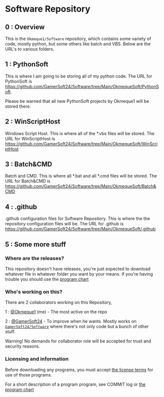 # Software Repository
> 
## 0 : Overview

This is the `Okmeque1/Software` repository, which contains some variety of code, mostly python, but some others like batch and VBS. Below are the URL's to various folders.

## 1 : PythonSoft

This is where I am going to be storing all of my python code. The URL for PythonSoft is https://github.com/GamerSoft24/Software/tree/Main/OkmequeSoft/PythonSoft.

Please be warned that all new PythonSoft projects by Okmeque1 will be stored there.

## 2 : WinScriptHost

Windows Script Host. This is where all of the *.vbs files will be stored. The URL for WinScriptHost is https://github.com/GamerSoft24/Software/tree/Main/OkmequeSoft/WinScriptHost

## 3 : Batch&CMD

Batch and CMD. This is where all *.bat and all *.cmd files will be stored. The URL for Batch&CMD is
https://github.com/GamerSoft24/Software/tree/Main/OkmequeSoft/Batch&CMD

## 4 : .github

.github configuration files for Software Repository. This is where the the repository configuration files will be. The URL for .github is https://github.com/GamerSoft24/Software/tree/Main/OkmequeSoft/.github

## 5 : Some more stuff

### Where are the releases?

This repository doesn't have releases, you're just expected to download whatever file in whatever folder you want by your means. If you're having trouble you should use the [program chart](https://github.com/GamerSoft24/Software/tree/Main/OkmequeSoft/Programs.md)

### Who's working on this?

There are 2 collaborators working on this Repository,

1 : [@Okmeque1](https://github.com/Okmeque1) (me) - The most active on the repo

2 : [@GamerSoft24](https://github.com/GamerSoft24) - To improve when he wants. Mostly works on [`GamerSoft24/Software`](https://github.com/GamerSoft24/Software) where there's not only code but a bunch of other stuff.

Warning! No demands for collaborator role will be accepted for trust and security reasons.

### Licensing and information

Before downloading any programs, you must accept [the license terms](https://github.com/GamerSoft24/Software/tree/Main/OkmequeSoft/LICENSE.md) for use of those programs.

For a short description of a program program, see COMMIT log or [the program chart](https://github.com/GamerSoft24/Software/blob/main/Okmeque1Soft/Programs.md)
